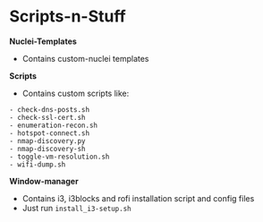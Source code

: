 # Scripts-n-Stuff

**Nuclei-Templates**
- Contains custom-nuclei templates

**Scripts**
- Contains custom scripts like:
```
- check-dns-posts.sh
- check-ssl-cert.sh
- enumeration-recon.sh
- hotspot-connect.sh
- nmap-discovery.py
- nmap-discovery-sh
- toggle-vm-resolution.sh
- wifi-dump.sh
```
**Window-manager**
- Contains i3, i3blocks and rofi installation script and config files
- Just run `install_i3-setup.sh`
